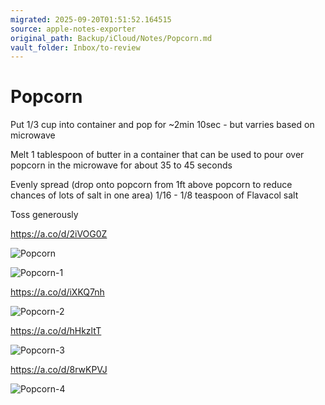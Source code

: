```yaml
---
migrated: 2025-09-20T01:51:52.164515
source: apple-notes-exporter
original_path: Backup/iCloud/Notes/Popcorn.md
vault_folder: Inbox/to-review
---
```

# Popcorn

Put 1/3 cup into container and pop for ~2min 10sec - but varries based on microwave 

Melt 1 tablespoon of butter in a container that can be used to pour over popcorn in the microwave for about 35 to 45 seconds

Evenly spread (drop onto popcorn from 1ft above popcorn to reduce chances of lots of salt in one area)  1/16 - 1/8 teaspoon of Flavacol salt

Toss generously 

https://a.co/d/2iVOG0Z

![Popcorn](images/Popcorn.jpeg)

![Popcorn-1](images/Popcorn-1.jpeg)

https://a.co/d/iXKQ7nh

![Popcorn-2](images/Popcorn-2.jpeg)

https://a.co/d/hHkzltT

![Popcorn-3](images/Popcorn-3.jpeg)

https://a.co/d/8rwKPVJ

![Popcorn-4](images/Popcorn-4.jpeg)

